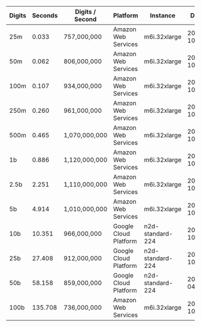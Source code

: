 | Digits | Seconds | Digits / Second | Platform | Instance | Date | Files |
| ------ | ------- | --------------- | -------- | -------- | ---- | ----- |
| 25m | 0.033 | 757,000,000 | Amazon Web Services | m6i.32xlarge | 2021-10-29 | [cfg](../Amazon%20Web%20Services/m6i.32xlarge/Golden%20Ratio%20%5Bnewton%5D/Golden%20Ratio%20-%2020211029-151728.cfg) [out](../Amazon%20Web%20Services/m6i.32xlarge/Golden%20Ratio%20%5Bnewton%5D/Golden%20Ratio%20-%2020211029-151728.out) [txt](../Amazon%20Web%20Services/m6i.32xlarge/Golden%20Ratio%20%5Bnewton%5D/Golden%20Ratio%20-%2020211029-151728.txt) |
| 50m | 0.062 | 806,000,000 | Amazon Web Services | m6i.32xlarge | 2021-10-29 | [cfg](../Amazon%20Web%20Services/m6i.32xlarge/Golden%20Ratio%20%5Bnewton%5D/Golden%20Ratio%20-%2020211029-155724.cfg) [out](../Amazon%20Web%20Services/m6i.32xlarge/Golden%20Ratio%20%5Bnewton%5D/Golden%20Ratio%20-%2020211029-155724.out) [txt](../Amazon%20Web%20Services/m6i.32xlarge/Golden%20Ratio%20%5Bnewton%5D/Golden%20Ratio%20-%2020211029-155724.txt) |
| 100m | 0.107 | 934,000,000 | Amazon Web Services | m6i.32xlarge | 2021-10-29 | [cfg](../Amazon%20Web%20Services/m6i.32xlarge/Golden%20Ratio%20%5Bnewton%5D/Golden%20Ratio%20-%2020211029-155729.cfg) [out](../Amazon%20Web%20Services/m6i.32xlarge/Golden%20Ratio%20%5Bnewton%5D/Golden%20Ratio%20-%2020211029-155729.out) [txt](../Amazon%20Web%20Services/m6i.32xlarge/Golden%20Ratio%20%5Bnewton%5D/Golden%20Ratio%20-%2020211029-155729.txt) |
| 250m | 0.260 | 961,000,000 | Amazon Web Services | m6i.32xlarge | 2021-10-29 | [cfg](../Amazon%20Web%20Services/m6i.32xlarge/Golden%20Ratio%20%5Bnewton%5D/Golden%20Ratio%20-%2020211029-155735.cfg) [out](../Amazon%20Web%20Services/m6i.32xlarge/Golden%20Ratio%20%5Bnewton%5D/Golden%20Ratio%20-%2020211029-155735.out) [txt](../Amazon%20Web%20Services/m6i.32xlarge/Golden%20Ratio%20%5Bnewton%5D/Golden%20Ratio%20-%2020211029-155735.txt) |
| 500m | 0.465 | 1,070,000,000 | Amazon Web Services | m6i.32xlarge | 2021-10-29 | [cfg](../Amazon%20Web%20Services/m6i.32xlarge/Golden%20Ratio%20%5Bnewton%5D/Golden%20Ratio%20-%2020211029-170602.cfg) [out](../Amazon%20Web%20Services/m6i.32xlarge/Golden%20Ratio%20%5Bnewton%5D/Golden%20Ratio%20-%2020211029-170602.out) [txt](../Amazon%20Web%20Services/m6i.32xlarge/Golden%20Ratio%20%5Bnewton%5D/Golden%20Ratio%20-%2020211029-170602.txt) |
| 1b | 0.886 | 1,120,000,000 | Amazon Web Services | m6i.32xlarge | 2021-10-29 | [cfg](../Amazon%20Web%20Services/m6i.32xlarge/Golden%20Ratio%20%5Bnewton%5D/Golden%20Ratio%20-%2020211029-170612.cfg) [out](../Amazon%20Web%20Services/m6i.32xlarge/Golden%20Ratio%20%5Bnewton%5D/Golden%20Ratio%20-%2020211029-170612.out) [txt](../Amazon%20Web%20Services/m6i.32xlarge/Golden%20Ratio%20%5Bnewton%5D/Golden%20Ratio%20-%2020211029-170612.txt) |
| 2.5b | 2.251 | 1,110,000,000 | Amazon Web Services | m6i.32xlarge | 2021-10-29 | [cfg](../Amazon%20Web%20Services/m6i.32xlarge/Golden%20Ratio%20%5Bnewton%5D/Golden%20Ratio%20-%2020211029-190734.cfg) [out](../Amazon%20Web%20Services/m6i.32xlarge/Golden%20Ratio%20%5Bnewton%5D/Golden%20Ratio%20-%2020211029-190734.out) [txt](../Amazon%20Web%20Services/m6i.32xlarge/Golden%20Ratio%20%5Bnewton%5D/Golden%20Ratio%20-%2020211029-190734.txt) |
| 5b | 4.914 | 1,010,000,000 | Amazon Web Services | m6i.32xlarge | 2021-10-29 | [cfg](../Amazon%20Web%20Services/m6i.32xlarge/Golden%20Ratio%20%5Bnewton%5D/Golden%20Ratio%20-%2020211029-190758.cfg) [out](../Amazon%20Web%20Services/m6i.32xlarge/Golden%20Ratio%20%5Bnewton%5D/Golden%20Ratio%20-%2020211029-190758.out) [txt](../Amazon%20Web%20Services/m6i.32xlarge/Golden%20Ratio%20%5Bnewton%5D/Golden%20Ratio%20-%2020211029-190758.txt) |
| 10b | 10.351 | 966,000,000 | Google Cloud Platform | n2d-standard-224 | 2020-10-03 | [cfg](../Google%20Cloud%20Platform/n2d-standard-224/Golden%20Ratio%20%5Bnewton%5D/Golden%20Ratio%20-%2020201003-190711.cfg) [out](../Google%20Cloud%20Platform/n2d-standard-224/Golden%20Ratio%20%5Bnewton%5D/Golden%20Ratio%20-%2020201003-190711.out) [txt](../Google%20Cloud%20Platform/n2d-standard-224/Golden%20Ratio%20%5Bnewton%5D/Golden%20Ratio%20-%2020201003-190711.txt) |
| 25b | 27.408 | 912,000,000 | Google Cloud Platform | n2d-standard-224 | 2020-10-03 | [cfg](../Google%20Cloud%20Platform/n2d-standard-224/Golden%20Ratio%20%5Bnewton%5D/Golden%20Ratio%20-%2020201003-190835.cfg) [out](../Google%20Cloud%20Platform/n2d-standard-224/Golden%20Ratio%20%5Bnewton%5D/Golden%20Ratio%20-%2020201003-190835.out) [txt](../Google%20Cloud%20Platform/n2d-standard-224/Golden%20Ratio%20%5Bnewton%5D/Golden%20Ratio%20-%2020201003-190835.txt) |
| 50b | 58.158 | 859,000,000 | Google Cloud Platform | n2d-standard-224 | 2020-04-19 | [cfg](../Google%20Cloud%20Platform/n2d-standard-224/Golden%20Ratio%20%5Bnewton%5D/Golden%20Ratio%20-%2020200419-105151.cfg) [out](../Google%20Cloud%20Platform/n2d-standard-224/Golden%20Ratio%20%5Bnewton%5D/Golden%20Ratio%20-%2020200419-105151.out) [txt](../Google%20Cloud%20Platform/n2d-standard-224/Golden%20Ratio%20%5Bnewton%5D/Golden%20Ratio%20-%2020200419-105151.txt) |
| 100b | 135.708 | 736,000,000 | Amazon Web Services | m6i.32xlarge | 2021-10-29 | [cfg](../Amazon%20Web%20Services/m6i.32xlarge/Golden%20Ratio%20%5Bnewton%5D/Golden%20Ratio%20-%2020211029-191821.cfg) [out](../Amazon%20Web%20Services/m6i.32xlarge/Golden%20Ratio%20%5Bnewton%5D/Golden%20Ratio%20-%2020211029-191821.out) [txt](../Amazon%20Web%20Services/m6i.32xlarge/Golden%20Ratio%20%5Bnewton%5D/Golden%20Ratio%20-%2020211029-191821.txt) |
